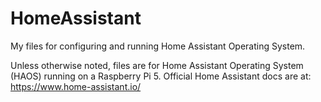 # HomeAssistant
My files for configuring and running Home Assistant Operating System.

Unless otherwise noted, files are for Home Assistant Operating System (HAOS) running on a Raspberry Pi 5.
Official Home Assistant docs are at: https://www.home-assistant.io/

